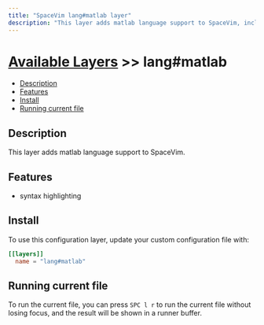 ```yaml
---
title: "SpaceVim lang#matlab layer"
description: "This layer adds matlab language support to SpaceVim, including syntax highlighting."
---
```


# [Available Layers](../../) >> lang#matlab

<!-- vim-markdown-toc GFM -->

- [Description](#description)
- [Features](#features)
- [Install](#install)
- [Running current file](#running-current-file)

<!-- vim-markdown-toc -->

## Description

This layer adds matlab language support to SpaceVim.

## Features

- syntax highlighting

## Install

To use this configuration layer, update your custom configuration file with:

```toml
[[layers]]
  name = "lang#matlab"
```

## Running current file

To run the current file, you can press `SPC l r` to run the current file without losing focus, and the result will be shown in a runner buffer.

